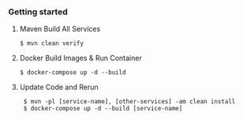 
### Getting started
1. Maven Build All Services
    ```
    $ mvn clean verify
    ```

2. Docker Build Images & Run Container
    ```
    $ docker-compose up -d --build
    ```

3. Update Code and Rerun
   ```
    $ mvn -pl [service-name], [other-services] -am clean install
    $ docker-compose up -d --build [service-name]
   ```